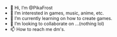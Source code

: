 - 👋 Hi, I’m @PikaFrost
- 👀 I’m interested in games, music, anime, etc.
- 🌱 I’m currently learning on how to create games.
- 💞️ I’m looking to collaborate on ...(nothing lol)
- 📫 How to reach me dm's.

<!---
PikaFrost/PikaFrost is a ✨ special ✨ repository because its `README.md` (this file) appears on your GitHub profile.
You can click the Preview link to take a look at your changes.
--->
